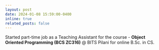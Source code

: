 ```yaml
---
layout: post
date: 2024-01-08 15:59:00-0400
inline: true
related_posts: false
---
```


Started part-time job as a Teaching Assistant for the course - **Object Oriented Programming (BCS ZC316)** @ BITS Pilani for online B.Sc. in CS.
